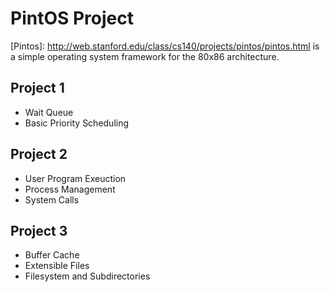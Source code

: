 # PintOS Project

[Pintos]: http://web.stanford.edu/class/cs140/projects/pintos/pintos.html is a simple operating system framework for the 80x86 architecture.

## Project 1

- Wait Queue
- Basic Priority Scheduling

## Project 2

- User Program Exeuction
- Process Management
- System Calls

## Project 3

- Buffer Cache
- Extensible Files
- Filesystem and Subdirectories

